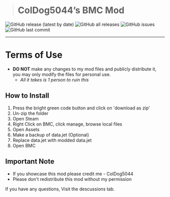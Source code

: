 > # ColDog5044’s BMC Mod


![GitHub release (latest by date)](https://img.shields.io/github/v/release/ColDogStudios/BMC-Mod?display_name=release)
![GitHub all releases](https://img.shields.io/github/downloads/ColDogStudios/BMC-Mod/total)
![GitHub issues](https://img.shields.io/github/issues/ColDogStudios/BMC-Mod)
![GitHub last commit](https://img.shields.io/github/last-commit/ColDogStudios/BMC-Mod)

---

# Terms of Use

 - **DO NOT** make any changes to my mod files and publicly distribute it, you may only modify the files for personal use.
   - *All it takes is 1 person to ruin this*

## How to Install

1. Press the bright green code button and click on 'download as zip'
2. Un-zip the folder
3. Open Steam
4. Right Click on BMC, click manage, browse local files
5. Open Assets
6. Make a backup of data.jet (Optional)
7. Replace data.jet with modded data.jet
8. Open BMC

## Important Note

 - If you showcase this mod please credit me - ColDog5044
 - Please don't redistribute this mod without my permission
 
 If you have any questions, Visit the descussions tab.

